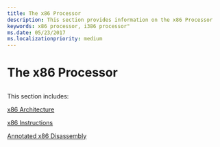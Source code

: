 ```yaml
---
title: The x86 Processor
description: This section provides information on the x86 Processor
keywords: x86 processor, i386 processor"
ms.date: 05/23/2017
ms.localizationpriority: medium
---
```


# The x86 Processor


## <span id="ddk_the_x86_processor_dbg"></span><span id="DDK_THE_X86_PROCESSOR_DBG"></span>


This section includes:

[x86 Architecture](x86-architecture.md)

[x86 Instructions](x86-instructions.md)

[Annotated x86 Disassembly](annotated-x86-disassembly.md)

 

 





